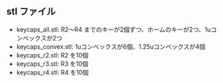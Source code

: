 ## stl ファイル

* keycaps_all.stl: R2〜R4 までのキーが2個ずつ、ホームのキーが2つ、1uコンベックスが2つ
* keycaps_convex.stl: 1uコンベックスが6個、1.25uコンベックスが4個
* keycaps_r2.stl: R2 を10個
* keycaps_r3.stl: R3 を10個
* keycaps_r4.stl: R4 を10個
